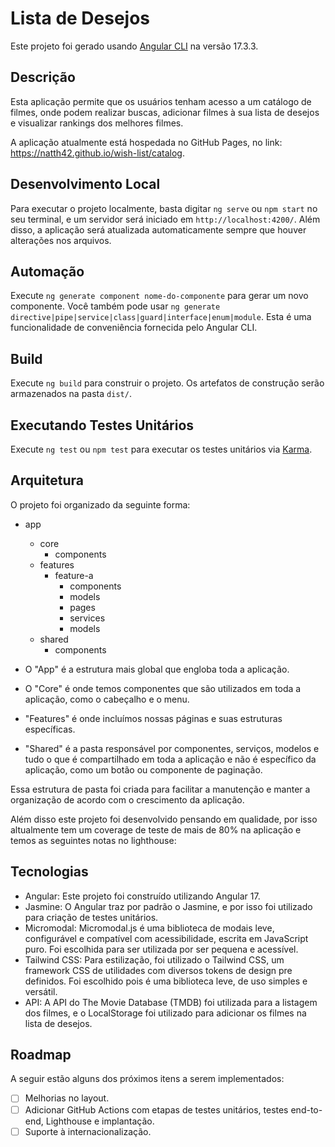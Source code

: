 # Lista de Desejos

Este projeto foi gerado usando [Angular CLI](https://github.com/angular/angular-cli) na versão 17.3.3.

## Descrição

Esta aplicação permite que os usuários tenham acesso a um catálogo de filmes, onde podem realizar buscas, adicionar filmes à sua lista de desejos e visualizar rankings dos melhores filmes.

A aplicação atualmente está hospedada no GitHub Pages, no link: https://natth42.github.io/wish-list/catalog.

## Desenvolvimento Local

Para executar o projeto localmente, basta digitar `ng serve` ou `npm start` no seu terminal, e um servidor será iniciado em `http://localhost:4200/`. Além disso, a aplicação será atualizada automaticamente sempre que houver alterações nos arquivos.

## Automação

Execute `ng generate component nome-do-componente` para gerar um novo componente. Você também pode usar `ng generate directive|pipe|service|class|guard|interface|enum|module`. Esta é uma funcionalidade de conveniência fornecida pelo Angular CLI.

## Build

Execute `ng build` para construir o projeto. Os artefatos de construção serão armazenados na pasta `dist/`.

## Executando Testes Unitários

Execute `ng test` ou `npm test` para executar os testes unitários via [Karma](https://karma-runner.github.io).

## Arquitetura

O projeto foi organizado da seguinte forma:

- app
    - core
        - components
    - features
        - feature-a
            - components
            - models
            - pages
            - services
            - models
    - shared
        - components

- O "App" é a estrutura mais global que engloba toda a aplicação.
- O "Core" é onde temos componentes que são utilizados em toda a aplicação, como o cabeçalho e o menu.
- "Features" é onde incluímos nossas páginas e suas estruturas específicas.
- "Shared" é a pasta responsável por componentes, serviços, modelos e tudo o que é compartilhado em toda a aplicação e não é específico da aplicação, como um botão ou componente de paginação.

Essa estrutura de pasta foi criada para facilitar a manutenção e manter a organização de acordo com o crescimento da aplicação.

Além disso este projeto foi desenvolvido pensando em qualidade, por isso altualmente tem um coverage de teste de mais de 80% na aplicação e temos as seguintes notas no lighthouse: 

## Tecnologias

- Angular: Este projeto foi construído utilizando Angular 17.
- Jasmine: O Angular traz por padrão o Jasmine, e por isso foi utilizado para criação de testes unitários.
- Micromodal: Micromodal.js é uma biblioteca de modais leve, configurável e compatível com acessibilidade, escrita em JavaScript puro. Foi escolhida para ser utilizada por ser pequena e acessível.
- Tailwind CSS: Para estilização, foi utilizado o Tailwind CSS, um framework CSS de utilidades com diversos tokens de design pre definidos. Foi escolhido pois é uma biblioteca leve, de uso simples e versátil.
- API: A API do The Movie Database (TMDB) foi utilizada para a listagem dos filmes, e o LocalStorage foi utilizado para adicionar os filmes na lista de desejos.

## Roadmap

A seguir estão alguns dos próximos itens a serem implementados:

- [ ] Melhorias no layout.
- [ ] Adicionar GitHub Actions com etapas de testes unitários, testes end-to-end, Lighthouse e implantação.
- [ ] Suporte à internacionalização.